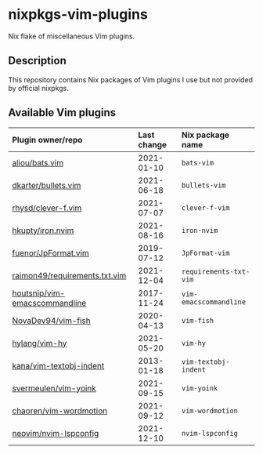 # nixpkgs-vim-plugins

Nix flake of miscellaneous Vim plugins.

## Description

This repository contains Nix packages of Vim plugins I use but
not provided by official nixpkgs.

## Available Vim plugins

| Plugin owner/repo | Last change | Nix package name |
| :- | :- | :- |
| [aliou/bats.vim](https://github.com/aliou/bats.vim) | 2021-01-10 | `bats-vim` |
| [dkarter/bullets.vim](https://github.com/dkarter/bullets.vim) | 2021-06-18 | `bullets-vim` |
| [rhysd/clever-f.vim](https://github.com/rhysd/clever-f.vim) | 2021-07-07 | `clever-f-vim` |
| [hkupty/iron.nvim](https://github.com/hkupty/iron.nvim) | 2021-08-16 | `iron-nvim` |
| [fuenor/JpFormat.vim](https://github.com/fuenor/JpFormat.vim) | 2019-07-12 | `JpFormat-vim` |
| [raimon49/requirements.txt.vim](https://github.com/raimon49/requirements.txt.vim) | 2021-12-04 | `requirements-txt-vim` |
| [houtsnip/vim-emacscommandline](https://github.com/houtsnip/vim-emacscommandline) | 2017-11-24 | `vim-emacscommandline` |
| [NovaDev94/vim-fish](https://github.com/NovaDev94/vim-fish) | 2020-04-13 | `vim-fish` |
| [hylang/vim-hy](https://github.com/hylang/vim-hy) | 2021-05-20 | `vim-hy` |
| [kana/vim-textobj-indent](https://github.com/kana/vim-textobj-indent) | 2013-01-18 | `vim-textobj-indent` |
| [svermeulen/vim-yoink](https://github.com/svermeulen/vim-yoink) | 2021-09-15 | `vim-yoink` |
| [chaoren/vim-wordmotion](https://github.com/chaoren/vim-wordmotion) | 2021-09-12 | `vim-wordmotion` |
| [neovim/nvim-lspconfig](https://github.com/neovim/nvim-lspconfig) | 2021-12-10 | `nvim-lspconfig` |
